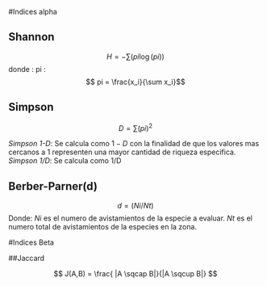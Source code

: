 #Indices alpha
## Shannon 
$$H= -\sum (pi \log(pi))$$
donde :
pi : $$ pi = \frac{x_i}{\sum x_i}$$

## Simpson

$$ D = \sum (pi)^2$$

*Simpson 1-D*: Se calcula como $1-D$ con la finalidad de que los valores mas cercanos a 1 representen una mayor cantidad de riqueza especifica.
*Simpson 1/D*: Se calcula como 1/D 

## Berber-Parner(d)

$$d= (Ni/Nt)$$
Donde: 
$Ni$ es el numero de avistamientos de la especie a evaluar.
$Nt$ es el numero total de avistamientos de la especies en la zona.


#Indices Beta

##Jaccard

$$ J(A,B) = \frac{ |A \sqcap B|}{|A \sqcup  B|} $$
